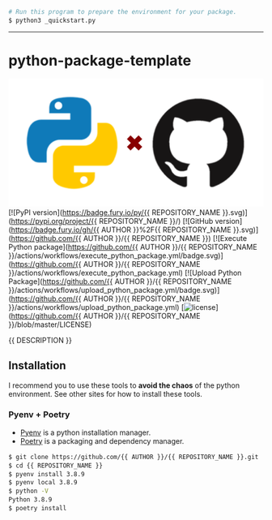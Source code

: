 ```sh
# Run this program to prepare the environment for your package.
$ python3 _quickstart.py
```

***

# python-package-template

![header](https://github.com/iwasakishuto/python-package-template/blob/master/src/_images/header.png?raw=true)
[![PyPI version](https://badge.fury.io/py/{{ REPOSITORY_NAME }}.svg)](https://pypi.org/project/{{ REPOSITORY_NAME }}/)
[![GitHub version](https://badge.fury.io/gh/{{ AUTHOR }}%2F{{ REPOSITORY_NAME }}.svg)](https://github.com/{{ AUTHOR }}/{{ REPOSITORY_NAME }})
[![Execute Python package](https://github.com/{{ AUTHOR }}/{{ REPOSITORY_NAME }}/actions/workflows/execute_python_package.yml/badge.svg)](https://github.com/{{ AUTHOR }}/{{ REPOSITORY_NAME }}/actions/workflows/execute_python_package.yml)
[![Upload Python Package](https://github.com/{{ AUTHOR }}/{{ REPOSITORY_NAME }}/actions/workflows/upload_python_package.yml/badge.svg)](https://github.com/{{ AUTHOR }}/{{ REPOSITORY_NAME }}/actions/workflows/upload_python_package.yml)
[![license](https://img.shields.io/github/license/mashape/apistatus.svg?maxAge=2592000)](https://github.com/{{ AUTHOR }}/{{ REPOSITORY_NAME }}/blob/master/LICENSE)

{{ DESCRIPTION }}

## Installation

I recommend you to use these tools to **avoid the chaos** of the python environment. See other sites for how to install these tools.

### Pyenv + Poetry

- [Pyenv](https://github.com/pyenv/pyenv) is a python installation manager.
- [Poetry](https://python-poetry.org/) is a packaging and dependency manager.

```sh
$ git clone https://github.com/{{ AUTHOR }}/{{ REPOSITORY_NAME }}.git
$ cd {{ REPOSITORY_NAME }}
$ pyenv install 3.8.9
$ pyenv local 3.8.9
$ python -V
Python 3.8.9
$ poetry install
```
